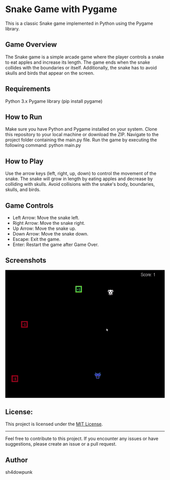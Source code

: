 # Snake Game with Pygame
This is a classic Snake game implemented in Python using the Pygame library.

## Game Overview
The Snake game is a simple arcade game where the player controls a snake to eat apples and increase its length. The game ends when the snake collides with the boundaries or itself. Additionally, the snake has to avoid skulls and birds that appear on the screen.

## Requirements
Python 3.x
Pygame library (pip install pygame)

## How to Run
Make sure you have Python and Pygame installed on your system.
Clone this repository to your local machine or download the ZIP.
Navigate to the project folder containing the main.py file.
Run the game by executing the following command:
python main.py

## How to Play
Use the arrow keys (left, right, up, down) to control the movement of the snake.
The snake will grow in length by eating apples and decrease by colliding with skulls.
Avoid collisions with the snake's body, boundaries, skulls, and birds.

## Game Controls
* Left Arrow: Move the snake left.
* Right Arrow: Move the snake right.
* Up Arrow: Move the snake up.
* Down Arrow: Move the snake down.
* Escape: Exit the game.
* Enter: Restart the game after Game Over.

## Screenshots
![](preview.gif)

## License:

This project is licensed under the [MIT License](LICENSE).


---
Feel free to contribute to this project. If you encounter any issues or have suggestions, please create an issue or a pull request.

## Author
sh4dowpunk
